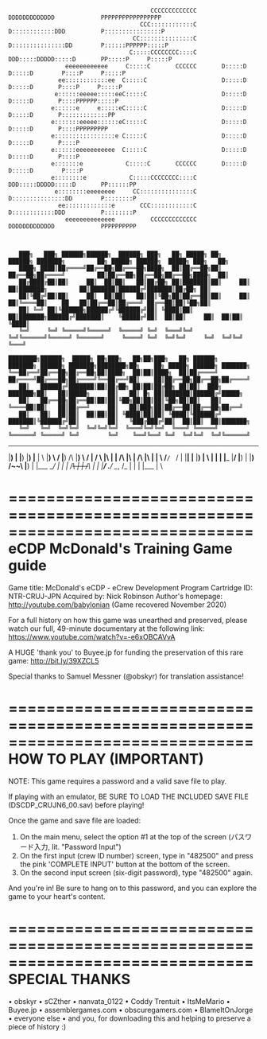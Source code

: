 
                                                                                            
                                                                                            
                                            CCCCCCCCCCCCC     DDDDDDDDDDDDD             PPPPPPPPPPPPPPPPP   
                                         CCC::::::::::::C     D::::::::::::DDD          P::::::::::::::::P  
                                       CC:::::::::::::::C     D:::::::::::::::DD        P::::::PPPPPP:::::P 
                                      C:::::CCCCCCCC::::C     DDD:::::DDDDD:::::D       PP:::::P     P:::::P
                    eeeeeeeeeeee     C:::::C       CCCCCC       D:::::D    D:::::D        P::::P     P:::::P
                  ee::::::::::::ee  C:::::C                     D:::::D     D:::::D       P::::P     P:::::P
                 e::::::eeeee:::::eeC:::::C                     D:::::D     D:::::D       P::::PPPPPP:::::P 
                e::::::e     e:::::eC:::::C                     D:::::D     D:::::D       P:::::::::::::PP  
                e:::::::eeeee::::::eC:::::C                     D:::::D     D:::::D       P::::PPPPPPPPP    
                e:::::::::::::::::e C:::::C                     D:::::D     D:::::D       P::::P            
                e::::::eeeeeeeeeee  C:::::C                     D:::::D     D:::::D       P::::P            
                e:::::::e            C:::::C       CCCCCC       D:::::D    D:::::D        P::::P            
                e::::::::e            C:::::CCCCCCCC::::C     DDD:::::DDDDD:::::D       PP::::::PP          
                 e::::::::eeeeeeee     CC:::::::::::::::C     D:::::::::::::::DD        P::::::::P          
                  ee:::::::::::::e       CCC::::::::::::C     D::::::::::::DDD          P::::::::P          
                    eeeeeeeeeeeeee          CCCCCCCCCCCCC     DDDDDDDDDDDDD             PPPPPPPPPP          
                                                                                            
                                                                                      
  
       ███╗   ███╗ ██████╗██████╗  ██████╗ ███╗   ██╗ █████╗ ██╗     ██████╗ ███████╗         ██╗ █████╗ ██████╗  █████╗ ███╗   ██╗        
       ████╗ ████║██╔════╝██╔══██╗██╔═══██╗████╗  ██║██╔══██╗██║     ██╔══██╗██╔════╝         ██║██╔══██╗██╔══██╗██╔══██╗████╗  ██║        
       ██╔████╔██║██║     ██║  ██║██║   ██║██╔██╗ ██║███████║██║     ██║  ██║███████╗         ██║███████║██████╔╝███████║██╔██╗ ██║        
       ██║╚██╔╝██║██║     ██║  ██║██║   ██║██║╚██╗██║██╔══██║██║     ██║  ██║╚════██║    ██   ██║██╔══██║██╔═══╝ ██╔══██║██║╚██╗██║        
       ██║ ╚═╝ ██║╚██████╗██████╔╝╚██████╔╝██║ ╚████║██║  ██║███████╗██████╔╝███████║    ╚█████╔╝██║  ██║██║     ██║  ██║██║ ╚████║        
       ╚═╝     ╚═╝ ╚═════╝╚═════╝  ╚═════╝ ╚═╝  ╚═══╝╚═╝  ╚═╝╚══════╝╚═════╝ ╚══════╝     ╚════╝ ╚═╝  ╚═╝╚═╝     ╚═╝  ╚═╝╚═╝  ╚═══╝        
                                                                                                                                      
    ████████╗██████╗  █████╗ ██╗███╗   ██╗██╗███╗   ██╗ ██████╗     ███████╗ ██████╗ ███████╗████████╗██╗    ██╗ █████╗ ██████╗ ███████╗
    ╚══██╔══╝██╔══██╗██╔══██╗██║████╗  ██║██║████╗  ██║██╔════╝     ██╔════╝██╔═══██╗██╔════╝╚══██╔══╝██║    ██║██╔══██╗██╔══██╗██╔════╝
       ██║   ██████╔╝███████║██║██╔██╗ ██║██║██╔██╗ ██║██║  ███╗    ███████╗██║   ██║█████╗     ██║   ██║ █╗ ██║███████║██████╔╝█████╗  
       ██║   ██╔══██╗██╔══██║██║██║╚██╗██║██║██║╚██╗██║██║   ██║    ╚════██║██║   ██║██╔══╝     ██║   ██║███╗██║██╔══██║██╔══██╗██╔══╝  
       ██║   ██║  ██║██║  ██║██║██║ ╚████║██║██║ ╚████║╚██████╔╝    ███████║╚██████╔╝██║        ██║   ╚███╔███╔╝██║  ██║██║  ██║███████╗
       ╚═╝   ╚═╝  ╚═╝╚═╝  ╚═╝╚═╝╚═╝  ╚═══╝╚═╝╚═╝  ╚═══╝ ╚═════╝     ╚══════╝ ╚═════╝ ╚═╝        ╚═╝    ╚══╝╚══╝ ╚═╝  ╚═╝╚═╝  ╚═╝╚══════╝
                                                                                                                                    
   __     __   __   ___  __      __          __        __            __                                 __      __   __  __ ___       ___  __  
  |__) | |__) |__) |__  |  \    |__) \ /    |__)  /\  |__) \ / |    /  \ |\ | |  /\  |\ |     /\  |\ | |  \    /__` /  `  /  |  |__| |__  |__) 
  |  \ | |    |    |___ |__/    |__)  |     |__) /~~\ |__)  |  |___ \__/ | \| | /~~\ | \|    /~~\ | \| |__/    .__/ \__, /_  |  |  | |___ |  \ 
                                                                                                                                             
                                                                                                                                                                                                                                               

==============================================================================
eCDP McDonald's Training Game guide
==============================================================================

Game title:    McDonald's eCDP - eCrew Development Program
Cartridge ID:  NTR-CRUJ-JPN
Acquired by:   Nick Robinson
Author's homepage: http://youtube.com/babylonian
(Game recovered November 2020)

For a full history on how this game was unearthed and preserved,
please watch our full, 49-minute documentary at the following link:
https://www.youtube.com/watch?v=-e6xOBCAVvA

A HUGE 'thank you' to Buyee.jp for funding the preservation of this rare game: http://bit.ly/39XZCL5

Special thanks to Samuel Messner (@obskyr) for translation assistance!


==============================================================================
HOW TO PLAY (IMPORTANT)
==============================================================================

NOTE: This game requires a password and a valid save file to play.

If playing with an emulator, BE SURE TO LOAD THE INCLUDED SAVE FILE (DSCDP_CRUJN6_00.sav) before playing!

Once the game and save file are loaded:

1. On the main menu, select the option #1 at the top of the screen (パスワード入力, lit. "Password Input")
2. On the first input (crew ID number) screen, type in "482500" and press the pink 'COMPLETE INPUT' button at the bottom of the screen.
3. On the second input screen (six-digit password), type "482500" again.

And you're in! Be sure to hang on to this password, and you can explore the game to your heart's content.


==============================================================================
SPECIAL THANKS
==============================================================================

• obskyr
• sCZther
• nanvata_0122
• Coddy Trentuit
• ItsMeMario
• Buyee.jp
• assemblergames.com
• obscuregamers.com
• BlameItOnJorge
• everyone else
• and you, for downloading this and helping to preserve a piece of history :)
